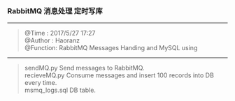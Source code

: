 ### RabbitMQ 消息处理 定时写库 ###

----------
> @Time    : 2017/5/27 17:27  
> @Author  : Haoranz  
> @Function: RabbitMQ Messages Handing and MySQL using
----------
> sendMQ.py   Send messages to RabbitMQ.  
> recieveMQ.py    Consume messages and insert 100 records into DB every time.  
> msmq_logs.sql   DB table.  